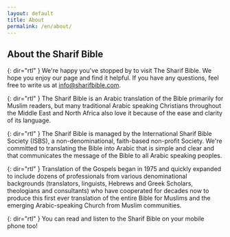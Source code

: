 ```yaml
---
layout: default
title: About
permalink: /en/about/
---
```

## About the Sharif Bible

{: dir="rtl" }
We're happy you've stopped by to visit The Sharif Bible. We hope you enjoy our page and find it helpful. If you have any questions, feel free to write us at info@sharifbible.com.

{: dir="rtl" }
The Sharif Bible is an Arabic translation of the Bible primarily for Muslim readers, but many traditional Arabic speaking Christians throughout the Middle East and North Africa also love it because of the ease and clarity of its language. 

{: dir="rtl" }
The Sharif Bible is managed by the International Sharif Bible Society (ISBS), a non-denominational, faith-based non-profit Society. We're committed to translating the Bible into Arabic that is simple and clear and that communicates the message of the Bible to all Arabic speaking peoples.

{: dir="rtl" }
Translation of the Gospels began in 1975 and quickly expanded to include dozens of professionals from various denominational backgrounds (translators, linguists, Hebrews and Greek Scholars, theologians and consultants) who have cooperated for decades now to produce this first ever translation of the entire Bible for Muslims and the emerging Arabic-speaking Church from Muslim communities.

{: dir="rtl" }
You can read and listen to the Sharif Bible on your mobile phone too!